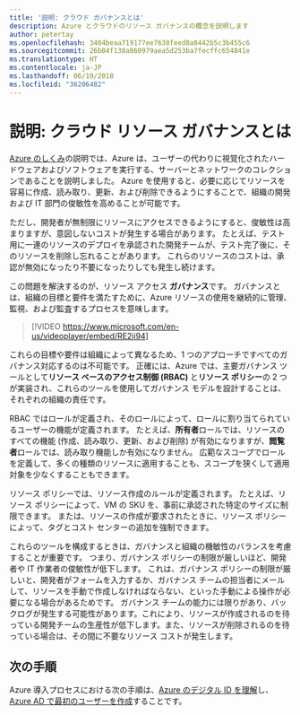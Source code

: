 ```yaml
---
title: '説明: クラウド ガバナンスとは'
description: Azure とクラウドのリソース ガバナンスの概念を説明します
author: petertay
ms.openlocfilehash: 3404beaa719177ee7638feed8a8442b5c3b455c6
ms.sourcegitcommit: 26b04f138a860979aea5d253ba7fecffc654841e
ms.translationtype: HT
ms.contentlocale: ja-JP
ms.lasthandoff: 06/19/2018
ms.locfileid: "36206482"
---
```

# <a name="explainer-what-is-cloud-resource-governance"></a>説明: クラウド リソース ガバナンスとは

[Azure のしくみ](azure-explainer.md)の説明では、Azure は、ユーザーの代わりに視覚化されたハードウェアおよびソフトウェアを実行する、サーバーとネットワークのコレクションであることを説明しました。 Azure を使用すると、必要に応じてリソースを容易に作成、読み取り、更新、および削除できるようにすることで、組織の開発および IT 部門の俊敏性を高めることが可能です。

ただし、開発者が無制限にリソースにアクセスできるようにすると、俊敏性は高まりますが、意図しないコストが発生する場合があります。 たとえば、テスト用に一連のリソースのデプロイを承認された開発チームが、テスト完了後に、そのリソースを削除し忘れることがあります。 これらのリソースのコストは、承認が無効になったり不要になったりしても発生し続けます。 

この問題を解決するのが、リソース アクセス **ガバナンス**です。 ガバナンスとは、組織の目標と要件を満たすために、Azure リソースの使用を継続的に管理、監視、および監査するプロセスを意味します。 

> [!VIDEO https://www.microsoft.com/en-us/videoplayer/embed/RE2ii94] 

これらの目標や要件は組織によって異なるため、1 つのアプローチですべてのガバナンス対応するのは不可能です。 正確には、Azure では、主要ガバナンス ツールとして**リソース ベースのアクセス制御 (RBAC)** と**リソース ポリシー**の 2 つが実装され、これらのツールを使用してガバナンス モデルを設計することは、それぞれの組織の責任です。

RBAC ではロールが定義され、そのロールによって、ロールに割り当てられているユーザーの機能が定義されます。 たとえば、**所有者**ロールでは、リソースのすべての機能 (作成、読み取り、更新、および削除) が有効になりますが、**閲覧者**ロールでは、読み取り機能しか有効になりません。 広範なスコープでロールを定義して、多くの種類のリソースに適用することも、スコープを狭くして適用対象を少なくすることもできます。 

リソース ポリシーでは、リソース作成のルールが定義されます。 たとえば、リソース ポリシーによって、VM の SKU を、事前に承認された特定のサイズに制限できます。 または、リソースの作成が要求されたときに、リソース ポリシーによって、タグとコスト センターの追加を強制できます。 

これらのツールを構成するときは、ガバナンスと組織の機敏性のバランスを考慮することが重要です。 つまり、ガバナンス ポリシーの制限が厳しいほど、開発者や IT 作業者の俊敏性が低下します。 これは、ガバナンス ポリシーの制限が厳しいと、開発者がフォームを入力するか、ガバナンス チームの担当者にメールして、リソースを手動で作成しなければならない、といった手動による操作が必要になる場合があるためです。 ガバナンス チームの能力には限りがあり、バックログが発生する可能性があります。これにより、リソースが作成されるのを待っている開発チームの生産性が低下します。また、リソースが削除されるのを待っている場合は、その間に不要なリソース コストが発生します。

## <a name="next-steps"></a>次の手順

Azure 導入プロセスにおける次の手順は、[Azure のデジタル ID を理解](tenant-explainer.md)し、[Azure AD で最初のユーザーを作成][docs-add-users-to-aad]することです。

<!-- Links -->

[docs-add-users-to-aad]: /azure/active-directory/add-users-azure-active-directory?toc=/azure/architecture/cloud-adoption-guide/toc.json